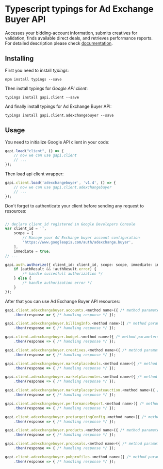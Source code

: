 # Typescript typings for Ad Exchange Buyer API
Accesses your bidding-account information, submits creatives for validation, finds available direct deals, and retrieves performance reports.
For detailed description please check [documentation](https://developers.google.com/ad-exchange/buyer-rest).

## Installing

First you need to install *typings*:
```
npm install typings --save 
```

Then install typings for *Google API client*:
```
typings install gapi.client --save 
```

And finally install typings for Ad Exchange Buyer API:
```
typings install gapi.client.adexchangebuyer --save 
```

## Usage

You need to initialize Google API client in your code:
```typescript
gapi.load("client", () => { 
    // now we can use gapi.client
    // ... 
});
```

Then load api client wrapper:
```typescript
gapi.client.load('adexchangebuyer', 'v1.4', () => {
    // now we can use gapi.client.adexchangebuyer
    // ... 
});
```

Don't forget to authenticate your client before sending any request to resources:
```typescript

// declare client_id registered in Google Developers Console
var client_id = '',
    scope = [     
        // Manage your Ad Exchange buyer account configuration
        'https://www.googleapis.com/auth/adexchange.buyer',
    ],
    immediate = true;
// ...

gapi.auth.authorize({ client_id: client_id, scope: scope, immediate: immediate }, authResult => {
    if (authResult && !authResult.error) {
        /* handle succesfull authorization */
    } else {
        /* handle authorization error */
    }
});            
```

After that you can use Ad Exchange Buyer API resources:

```typescript
gapi.client.adexchangebuyer.accounts.<method name>({ /* method parameters */ })
    .then(response => { /* handling response */ });

gapi.client.adexchangebuyer.billingInfo.<method name>({ /* method parameters */ })
    .then(response => { /* handling response */ });

gapi.client.adexchangebuyer.budget.<method name>({ /* method parameters */ })
    .then(response => { /* handling response */ });

gapi.client.adexchangebuyer.creatives.<method name>({ /* method parameters */ })
    .then(response => { /* handling response */ });

gapi.client.adexchangebuyer.marketplacedeals.<method name>({ /* method parameters */ })
    .then(response => { /* handling response */ });

gapi.client.adexchangebuyer.marketplacenotes.<method name>({ /* method parameters */ })
    .then(response => { /* handling response */ });

gapi.client.adexchangebuyer.marketplaceprivateauction.<method name>({ /* method parameters */ })
    .then(response => { /* handling response */ });

gapi.client.adexchangebuyer.performanceReport.<method name>({ /* method parameters */ })
    .then(response => { /* handling response */ });

gapi.client.adexchangebuyer.pretargetingConfig.<method name>({ /* method parameters */ })
    .then(response => { /* handling response */ });

gapi.client.adexchangebuyer.products.<method name>({ /* method parameters */ })
    .then(response => { /* handling response */ });

gapi.client.adexchangebuyer.proposals.<method name>({ /* method parameters */ })
    .then(response => { /* handling response */ });

gapi.client.adexchangebuyer.pubprofiles.<method name>({ /* method parameters */ })
    .then(response => { /* handling response */ });
```